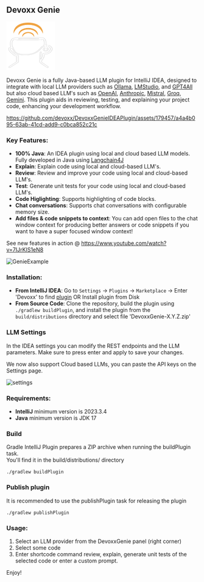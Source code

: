 ## Devoxx Genie 

<img height="128" src="src/main/resources/icons/pluginIcon.svg" width="128"/>

Devoxx Genie is a fully Java-based LLM plugin for IntelliJ IDEA, designed to integrate with local LLM providers such as [Ollama](https://ollama.com/), [LMStudio](https://lmstudio.ai/), and [GPT4All](https://gpt4all.io/index.html) but also cloud based LLM's such as [OpenAI](https://openai.com), [Anthropic](https://www.anthropic.com/), [Mistral](https://mistral.ai/), [Groq](https://groq.com/), [Gemini](https://aistudio.google.com/app/apikey). This plugin aids in reviewing, testing, and explaining your project code, enhancing your development workflow.

https://github.com/devoxx/DevoxxGenieIDEAPlugin/assets/179457/a4a4b095-63ab-41cd-add9-c0bca852c21c

### Key Features:

- **100% Java**: An IDEA plugin using local and cloud based LLM models. Fully developed in Java using [Langchain4J](https://github.com/langchain4j/langchain4j)
- **Explain**: Explain code using local and cloud-based LLM's.
- **Review**: Review and improve your code using local and cloud-based LLM's.
- **Test**: Generate unit tests for your code using local and cloud-based LLM's.
- **Code Higlighting**: Supports highlighting of code blocks.
- **Chat conversations**: Supports chat conversations with configurable memory size.
- **Add files & code snippets to context**: You can add open files to the chat window context for producing better answers or code snippets if you want to have a super focused window context! 

See new features in action @ [https://www.youtube.com/watch?v=7IJrKIS1eN8 ](https://www.youtube.com/watch?v=E9PcKBSMv8U)

![GenieExample](https://github.com/devoxx/DevoxxGenieIDEAPlugin/assets/179457/5064cef3-e7f8-4ab8-9485-2dbd0a7788df)

### Installation:

- **From IntelliJ IDEA**: Go to `Settings` -> `Plugins` -> `Marketplace` -> Enter 'Devoxx' to find [plugin](https://plugins.jetbrains.com/plugin/24169-devoxxgenie) OR Install plugin from Disk
- **From Source Code**: Clone the repository, build the plugin using `./gradlew buildPlugin`, and install the plugin from the `build/distributions` directory and select file 'DevoxxGenie-X.Y.Z.zip'

 
### LLM Settings
In the IDEA settings you can modify the REST endpoints and the LLM parameters.  Make sure to press enter and apply to save your changes.

We now also support Cloud based LLMs, you can paste the API keys on the Settings page. 

![settings](https://github.com/devoxx/DevoxxGenieIDEAPlugin/assets/179457/f3942039-8b81-4e6e-9bca-2fac498d768a)

### Requirements:

- **IntelliJ** minimum version is 2023.3.4
- **Java** minimum version is JDK 17

### Build

Gradle IntelliJ Plugin prepares a ZIP archive when running the buildPlugin task.  
You'll find it in the build/distributions/ directory

```shell
./gradlew buildPlugin 
```

### Publish plugin

It is recommended to use the publishPlugin task for releasing the plugin

```shell
./gradlew publishPlugin
```


### Usage:
1) Select an LLM provider from the DevoxxGenie panel (right corner)
2) Select some code 
4) Enter shortcode command review, explain, generate unit tests of the selected code or enter a custom prompt.

Enjoy! 
